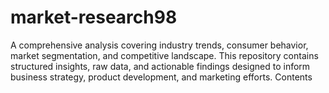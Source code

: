 # market-research98
A comprehensive analysis covering industry trends, consumer behavior, market segmentation, and competitive landscape. This repository contains structured insights, raw data, and actionable findings designed to inform business strategy, product development, and marketing efforts.  Contents
